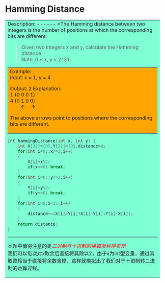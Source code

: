  Hamming Distance
 ====================
 <table><tr><td bgcolor=aquamarine>
 Description:
 ------
 >The Hamming distance between two integers is the number of positions at which the corresponding bits are different.

>Given two integers x and y, calculate the Hamming distance.<br>
Note:
0 ≤ x, y < 2^31. 
<table><tr><td bgcolor=orange>Example:<br>
Input: x = 1, y = 4

Output: 2
Explanation:<br>
1   (0 0 0 1)<br>
4   (0 1 0 0)<br>
&nbsp;&nbsp;&nbsp;&nbsp;&nbsp;&nbsp;&nbsp;&nbsp;↑&nbsp;  &nbsp;&nbsp; ↑<br>

The above arrows point to positions where the corresponding bits are different.</td></tr></table>

```cpp
int hammingDistance(int x, int y) {
    int X[32]={0},Y[32]={0},distance=0;
    for(int i=0;;x/=2,i++)
    {
        X[i]=x%2;
        if(x==0) break;
    }
    for(int i=0;;y/=2,i++)
    {
        Y[i]=y%2;
        if(y==0) break;
    }
    for(int i=0;i<32;i++)
    {
        distance+=(X[i]>Y[i]?X[i]-Y[i]:Y[i]-X[i]);
    }
    return distance;
}
```
-----------------------
本题中值得注意的是<font color=red>*二进制与十进制的换算及程序实现*</font><br>
我们可以每次对x取余后直接将其除以2，由于x为int型变量，通过其取整相当于直接将余数舍掉，这样就模拟出了我们对于十进制转二进制的运算过程。</td></tr></table>
